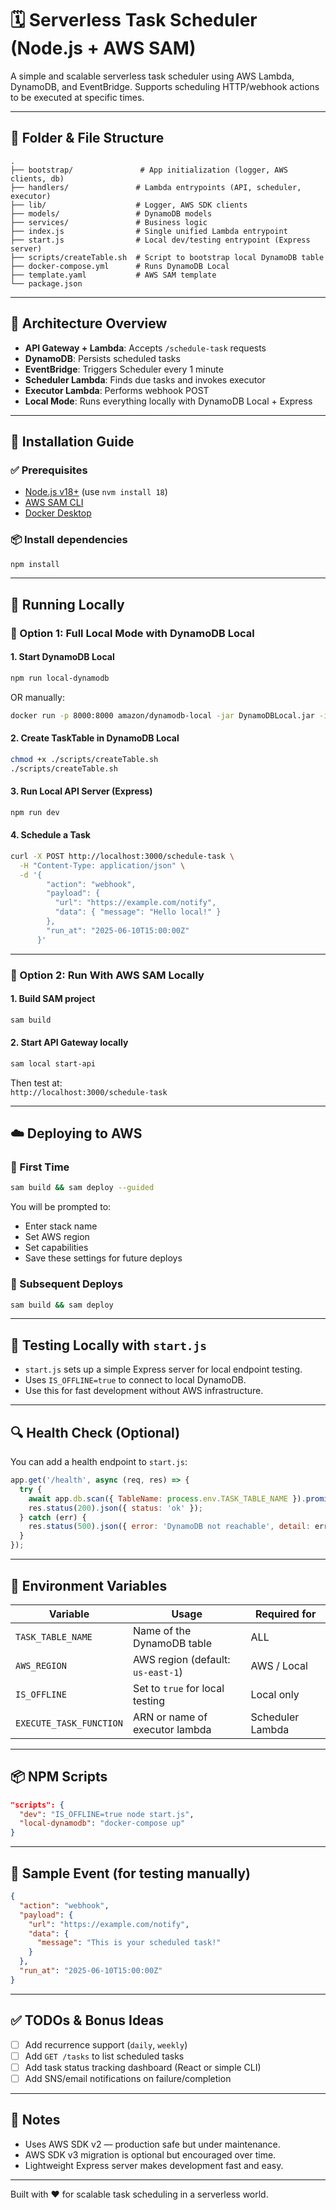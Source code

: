 # 🗓️ Serverless Task Scheduler (Node.js + AWS SAM)

A simple and scalable serverless task scheduler using AWS Lambda, DynamoDB, and EventBridge. Supports scheduling HTTP/webhook actions to be executed at specific times.

---

## 📁 Folder & File Structure

```
.
├── bootstrap/               # App initialization (logger, AWS clients, db)
├── handlers/               # Lambda entrypoints (API, scheduler, executor)
├── lib/                    # Logger, AWS SDK clients
├── models/                 # DynamoDB models
├── services/               # Business logic
├── index.js                # Single unified Lambda entrypoint
├── start.js                # Local dev/testing entrypoint (Express server)
├── scripts/createTable.sh  # Script to bootstrap local DynamoDB table
├── docker-compose.yml      # Runs DynamoDB Local
├── template.yaml           # AWS SAM template
└── package.json
```

---

## 🧠 Architecture Overview

- **API Gateway + Lambda**: Accepts `/schedule-task` requests
- **DynamoDB**: Persists scheduled tasks
- **EventBridge**: Triggers Scheduler every 1 minute
- **Scheduler Lambda**: Finds due tasks and invokes executor
- **Executor Lambda**: Performs webhook POST
- **Local Mode**: Runs everything locally with DynamoDB Local + Express

---

## 🧰 Installation Guide

### ✅ Prerequisites

- [Node.js v18+](https://nodejs.org/) (use `nvm install 18`)
- [AWS SAM CLI](https://docs.aws.amazon.com/serverless-application-model/latest/developerguide/install-sam-cli.html)
- [Docker Desktop](https://www.docker.com/products/docker-desktop/)

### 📦 Install dependencies

```bash
npm install
```

---

## 🚀 Running Locally

### 🔁 Option 1: Full Local Mode with DynamoDB Local

#### 1. Start DynamoDB Local

```bash
npm run local-dynamodb
```
OR manually:
```bash
docker run -p 8000:8000 amazon/dynamodb-local -jar DynamoDBLocal.jar -inMemory -sharedDb
```

#### 2. Create TaskTable in DynamoDB Local

```bash
chmod +x ./scripts/createTable.sh
./scripts/createTable.sh
```

#### 3. Run Local API Server (Express)

```bash
npm run dev
```

#### 4. Schedule a Task

```bash
curl -X POST http://localhost:3000/schedule-task \
  -H "Content-Type: application/json" \
  -d '{
        "action": "webhook",
        "payload": {
          "url": "https://example.com/notify",
          "data": { "message": "Hello local!" }
        },
        "run_at": "2025-06-10T15:00:00Z"
      }'
```

---

### 🧪 Option 2: Run With AWS SAM Locally

#### 1. Build SAM project

```bash
sam build
```

#### 2. Start API Gateway locally

```bash
sam local start-api
```

Then test at:  
`http://localhost:3000/schedule-task`

---

## ☁️ Deploying to AWS

### 🔰 First Time

```bash
sam build && sam deploy --guided
```

You will be prompted to:
- Enter stack name
- Set AWS region
- Set capabilities
- Save these settings for future deploys

### 🔁 Subsequent Deploys

```bash
sam build && sam deploy
```

---

## 🧪 Testing Locally with `start.js`

- `start.js` sets up a simple Express server for local endpoint testing.
- Uses `IS_OFFLINE=true` to connect to local DynamoDB.
- Use this for fast development without AWS infrastructure.

---

## 🔍 Health Check (Optional)

You can add a health endpoint to `start.js`:
```js
app.get('/health', async (req, res) => {
  try {
    await app.db.scan({ TableName: process.env.TASK_TABLE_NAME }).promise();
    res.status(200).json({ status: 'ok' });
  } catch (err) {
    res.status(500).json({ error: 'DynamoDB not reachable', detail: err.message });
  }
});
```

---

## 🧼 Environment Variables

| Variable           | Usage                          | Required for |
|--------------------|--------------------------------|--------------|
| `TASK_TABLE_NAME`  | Name of the DynamoDB table     | ALL          |
| `AWS_REGION`       | AWS region (default: `us-east-1`) | AWS / Local |
| `IS_OFFLINE`       | Set to `true` for local testing | Local only   |
| `EXECUTE_TASK_FUNCTION` | ARN or name of executor lambda | Scheduler Lambda |

---

## 📦 NPM Scripts

```json
"scripts": {
  "dev": "IS_OFFLINE=true node start.js",
  "local-dynamodb": "docker-compose up"
}
```

---

## 📂 Sample Event (for testing manually)

```json
{
  "action": "webhook",
  "payload": {
    "url": "https://example.com/notify",
    "data": {
      "message": "This is your scheduled task!"
    }
  },
  "run_at": "2025-06-10T15:00:00Z"
}
```

---

## ✅ TODOs & Bonus Ideas

- [ ] Add recurrence support (`daily`, `weekly`)
- [ ] Add `GET /tasks` to list scheduled tasks
- [ ] Add task status tracking dashboard (React or simple CLI)
- [ ] Add SNS/email notifications on failure/completion

---

## 🧠 Notes

- Uses AWS SDK v2 — production safe but under maintenance.
- AWS SDK v3 migration is optional but encouraged over time.
- Lightweight Express server makes development fast and easy.

---

Built with ❤️ for scalable task scheduling in a serverless world.
